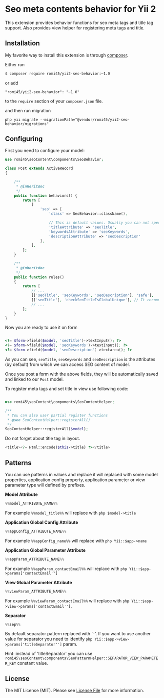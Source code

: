 # Seo meta contents behavior for Yii 2

This extension provides behavior functions for seo meta tags and title tag support.
Also provides view helper for registering meta tags and title.

## Installation

My favorite way to install this extension is through [composer](http://getcomposer.org/download/).

Either run

```bash
$ composer require romi45/yii2-seo-behavior:~1.0
```

or add

```
"romi45/yii2-seo-behavior": "~1.0"
```
to the `require` section of your `composer.json` file.

and then run migration

```
php yii migrate --migrationPath="@vendor/romi45/yii2-seo-behavior/migrations"
```

## Configuring

First you need to configure your model:

```php
use romi45\seoContent\components\SeoBehavior;

class Post extends ActiveRecord
{

    /**
     * @inheritdoc
     */
    public function behaviors() {
        return [
            [
                'seo' => [
                    'class' => SeoBehavior::className(),

                    // This is default values. Usually you can not specify it
                    'titleAttribute' => 'seoTitle',
                    'keywordsAttribute' => 'seoKeywords',
                    'descriptionAttribute' => 'seoDescription'
                ],
            ],
        ];
    }

    /**
     * @inheritdoc
     */
    public function rules()
    {
        return [
            // ...
            [['seoTitle', 'seoKeywords', 'seoDescription'], 'safe'],
            [['seoTitle'], 'checkSeoTitleIsGlobalUnique'], // It recommends for title to be unique for every page. You can ignore this recommendation - just delete this rule.
            // ...
        ];
    }
}
```

Now you are ready to use it on form

```php

<?= $form->field($model, 'seoTitle')->textInput(); ?>
<?= $form->field($model, 'seoKeywords')->textInput(); ?>
<?= $form->field($model, 'seoDescription')->textarea(); ?>
```

As you can see, `seoTitle`, `seoKeywords` and `seoDescription` is the attributes (by default) from which we can access SEO content of model.

Once you post a form with the above fields, they will be automatically saved and linked to our `Post` model.



To register meta tags and set title in view use following code:

```php

use romi45\seoContent\components\SeoContentHelper;

/**
 * You can also user partial register functions
 * @see SeoContentHelper::registerAll()
 */
SeoContentHelper::registerAll($model);
```

Do not forget about title tag in layout.

```php
<title><?= Html::encode($this->title) ?></title>
```

## Patterns

You can use patterns in values and replace it will replaced with some model properties, application config
property, application parameter or view parameter type will defined by prefixes.

**Model Attribute**

```php
%%model_ATTRIBUTE_NAME%%
```

For example ```%%model_title%%``` will replace with ```php $model->title```

**Application Global Config Attribute**

```php
%%appConfig_ATTRIBUTE_NAME%%
```

For example ```%%appConfig_name%%``` will replace with ```php Yii::$app->name```

**Application Global Parameter Attribute**

```php
%%appParam_ATTRIBUTE_NAME%%
```

For example ```%%appParam_contactEmail%%``` will replace with ```php Yii::$app->params['contactEmail'']```

**View Global Parameter Attribute**

```php
%%viewParam_ATTRIBUTE_NAME%%
```

For example ```%%viewParam_contactEmail%%``` will replace with ```php Yii::$app->view->params['contactEmail'']```.

**Separator**

```php
%%sep%%
```

By default separator pattern replaced with '-'. If you want to use another value for separator you need to identify
```php Yii::$app->view->params['titleSeparator'']``` param.

Hint: instead of 'titleSeparator' you can use ```romi45\seoContent\components\SeoPatternHelper::SEPARATOR_VIEW_PARAMETER_KEY```
constant value.

## License

The MIT License (MIT). Please see [License File](LICENSE.md) for more information.
